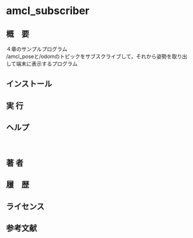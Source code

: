 # amcl_subscriber
## 概　要
４章のサンプルプログラム  
/amcl_poseと/odomのトピックをサブスクライブして，それから姿勢を取り出して端末に表示するプログラム

## インストール


## 実 行


## ヘルプ


　　
## 著 者


## 履　歴



## ライセンス



## 参考文献
